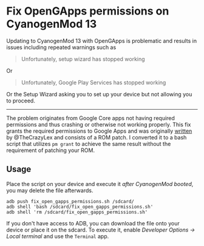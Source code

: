 # Fix OpenGApps permissions on CyanogenMod 13

Updating to CyanogenMod 13 with OpenGApps is problematic and results in issues including repeated warnings such as 

> Unfortunately, setup wizard has stopped working

Or

> Unfortunately, Google Play Services has stopped working

Or the Setup Wizard asking you to set up your device but not allowing you to proceed.

----

The problem originates from Google Core apps not having required permissions and thus crashing or otherwise not working properly.
This fix grants the required permissions to Google Apps and was originally [written](https://github.com/TeamExodus/frameworks_base/commit/9c36be651e83fb039a262682839bd920b033007a) by @TheCrazyLex and consists of a ROM patch.
I converted it to a bash script that utilizes `pm grant` to achieve the same result without the requirement of patching your ROM.

## Usage

Place the script on your device and execute it *after CyanogenMod booted*, you may delete the file afterwards.

```shell
adb push fix_open_gapps_permissions.sh /sdcard/
adb shell 'bash /sdcard/fix_open_gapps_permissions.sh'
adb shell 'rm /sdcard/fix_open_gapps_permissions.sh'
```

If you don't have access to ADB, you can download the file onto your device or place it on the sdcard. To execute it, enable *Developer Options → Local terminal* and use the `Terminal` app.